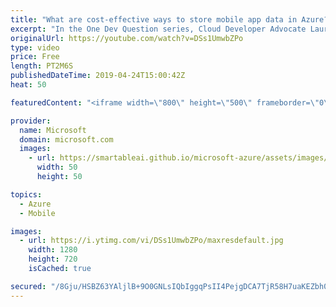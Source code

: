 ```yaml
---
title: "What are cost-effective ways to store mobile app data in Azure? | One Dev Question: Laurent Bugnion"
excerpt: "In the One Dev Question series, Cloud Developer Advocate Laurent Bugnion explains various development features of Azure. In this video, Laurent explains the most cost-effective ways of storing mobile app data in Azure.   Did you know that you can also store data for free with the CosmosDB free tier?"
originalUrl: https://youtube.com/watch?v=DSs1UmwbZPo
type: video
price: Free
length: PT2M6S
publishedDateTime: 2019-04-24T15:00:42Z
heat: 50

featuredContent: "<iframe width=\"800\" height=\"500\" frameborder=\"0\" src=\"https://www.youtube.com/embed/DSs1UmwbZPo\" allow=\"accelerometer; autoplay; encrypted-media; gyroscope; picture-in-picture\" allowfullscreen></iframe>"

provider:
  name: Microsoft
  domain: microsoft.com
  images:
    - url: https://smartableai.github.io/microsoft-azure/assets/images/organizations/microsoft.com-50x50.jpg
      width: 50
      height: 50

topics:
  - Azure
  - Mobile

images:
  - url: https://i.ytimg.com/vi/DSs1UmwbZPo/maxresdefault.jpg
    width: 1280
    height: 720
    isCached: true

secured: "/8Gju/HSBZ63YAljlB+9O0GNLsIQbIggqPsII4PejgDCA7TjR58H7uaKEZbh0RQi+u7trptiJdWBPny9PU0D4/2OQ1uUkDvGa57j74/OHgbv9X21qeyhPSk76dRR1atGMw83YuqyupaCKUxnrDuABVHEeePvNeDVvyBKYivbZGeMc2d/EcedOzbBGcLthALRKvznr4Zluk1Z+ZRJgsxxKc6C+2hiDLKZSK8amMdPilivF6ap8IRdkJ+r2NJhgr475wOiH//p1t57nZDGrjfY1jPYj7ZrwvT08+cEjqbcabXLX9u8ip6TK1mwR+vrbTSjlMIBNHhlMR7oYK+tyuI+LH2Jp1k8SpxOGloJR+bhna+ww9B8zjMflpQ5CX3Zl3qvERMcYjKtNRaghAwf0muLf4ROTrilf/iXq3bmp5XjiFg=;QN/8mbTPGKp0vpjeEI5hsg=="
---
```


